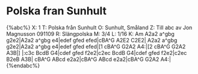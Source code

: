 # Polska fran Sunhult

{%abc%}
X: 1
T: Polska från Sunhult
O: Sunhult, Småland
Z: Till abc av Jon Magnusson 091109 
R: Slängpolska
M: 3/4
L: 1/16
K: Am
A2a2 a^gbg g2e2|A2a2 a^gbg e4|edef gfed efed|cBA^G A2E2 C2E2|
A2a2 a^gbg g2e2|A2a2 a^gbg e4|edef gfed efed|[1 cBA^G G2A2 A4:|[2 cBA^G G2A2 A3B|]
|:c3c BcdB G4|cdef gfed f2e2|c2ec BcdB G4|cdef gfed f2e2|c2ec B2eB A3B|
cBA^G ABcd e2a2|cBA^G ABcd e2a2|cBA^G G2A2 A4:|
{%endabc%}

